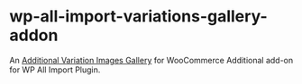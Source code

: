 # wp-all-import-variations-gallery-addon
An <a href="https://wordpress.org/plugins/woo-variation-gallery/">Additional Variation Images Gallery</a> for WooCommerce Additional add-on for WP All Import Plugin.
